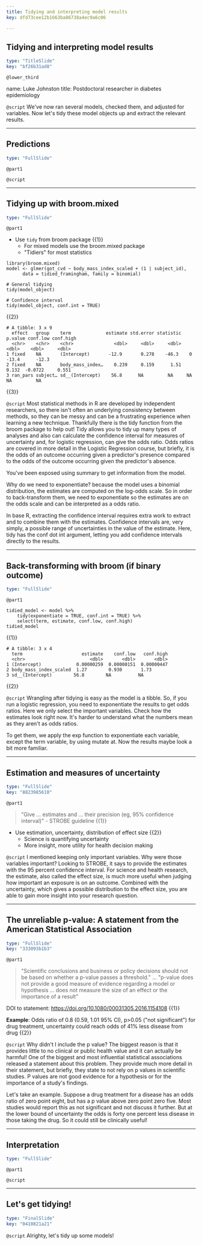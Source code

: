 ```yaml
---
title: Tidying and interpreting model results
key: dfd73cee12b1663ba86738a4ec9a6c06

---
```

## Tidying and interpreting model results

```yaml
type: "TitleSlide"
key: "bf26b31ad8"
```

`@lower_third`

name: Luke Johnston
title: Postdoctoral researcher in diabetes epidemiology


`@script`
We've now ran several models, checked them, and adjusted for variables. Now let's tidy these model objects up and extract the relevant results.

---
## Predictions

```yaml
type: "FullSlide"
```

`@part1`

`@script`

---
## Tidying up with broom.mixed

```yaml
type: "FullSlide"
```

`@part1`
- Use `tidy` from broom package {{1}}
    - For mixed models use the broom.mixed package
    - "Tidiers" for most statistics

```{r}
library(broom.mixed)
model <- glmer(got_cvd ~ body_mass_index_scaled + (1 | subject_id),
      data = tidied_framingham, family = binomial)
      
# General tidying
tidy(model_object)

# Confidence interval
tidy(model_object, conf.int = TRUE)
```
{{2}}

```
# A tibble: 3 x 9
  effect   group    term             estimate std.error statistic p.value conf.low conf.high
  <chr>    <chr>    <chr>               <dbl>     <dbl>     <dbl>   <dbl>    <dbl>     <dbl>
1 fixed    NA       (Intercept)       -12.9       0.278    -46.3    0     -13.4      -12.3  
2 fixed    NA       body_mass_index…    0.239     0.159      1.51   0.132  -0.0722     0.551
3 ran_pars subject… sd__(Intercept)    56.8      NA         NA     NA      NA         NA    
```
{{3}}


`@script`
Most statistical methods in R are developed by independent researchers, so there isn't often an underlying consistency between methods, so they can be messy and can be a frustrating experience when learning a new technique. Thankfully there is the tidy function from the broom package to help out! Tidy allows you to tidy up many types of analyses and also can calculate the confidence interval for measures of uncertainty and, for logistic regression, can give the odds ratio. Odds ratios are covered in more detail in the Logistic Regression course, but briefly, it is the odds of an outcome occurring given a predictor's presence compared to the odds of the outcome occurring given the predictor's absence.

You've been exposed using summary to get information from the model.

Why do we need to exponentiate? because the model uses a binomial distribution, the estimates are computed on the log-odds scale. So in order to back-transform them, we need to exponentiate so the estimates are on the odds scale and can be interpreted as a odds ratio.

In base R, extracting the confidence interval requires extra work to extract and to combine them with the estimates. Confidence intervals are, very simply, a possible range of uncertainties in the value of the estimate. Here, tidy has the conf dot int argument, letting you add confidence intervals directly to the results.


---
## Back-transforming with broom (if binary outcome)

```yaml
type: "FullSlide"
```

`@part1`

```{r}
tidied_model <- model %>%
    tidy(exponentiate = TRUE, conf.int = TRUE) %>%
    select(term, estimate, conf.low, conf.high)
tidied_model
```
{{1}}

```
# A tibble: 3 x 4
  term                      estimate    conf.low   conf.high
  <chr>                        <dbl>       <dbl>       <dbl>
1 (Intercept)             0.00000259  0.00000151  0.00000447
2 body_mass_index_scaled  1.27        0.930       1.73      
3 sd__(Intercept)        56.8        NA          NA         
``` 
{{2}}

`@script`
Wrangling after tidying is easy as the model is a tibble. So, if you run a logistic regression, you need to exponentiate the results to get odds ratios. Here we only select the important variables. Check how the estimates look right now. It's harder to understand what the numbers mean as they aren't as odds ratios.

To get them, we apply the exp function to exponentiate each variable, except the term variable, by using mutate at. Now the results maybe look a bit more familiar.


---
## Estimation and measures of uncertainty

```yaml
type: "FullSlide"
key: "8823985610"
```

`@part1`
> "Give ... estimates and ... their precision (eg, 95% confidence interval)" - STROBE guideline {{1}}

- Use estimation, uncertainty, distribution of effect size {{2}}
    - Science is quantifying uncertainty
    - More insight, more utility for health decision making


`@script`
I mentioned keeping only important variables. Why were those variables important? Looking to STROBE, it says to provide the estimates with the 95 percent confidence interval. For science and health research, the estimate, also called the effect size, is much more useful when judging how important an exposure is on an outcome. Combined with the uncertainty, which gives a possible distribution to the effect size, you are able to gain more insight into your research question.


---
## The unreliable p-value: A statement from the American Statistical Association

```yaml
type: "FullSlide"
key: "333093b1b3"
```

`@part1`
> "Scientific conclusions and business or policy decisions should not be based on whether a p-value passes a threshold."  ...
> "p-value does not provide a good measure of evidence regarding a model or hypothesis ... does not measure the size of an effect or the importance of a result"

DOI to statement: https://doi.org/10.1080/00031305.2016.1154108 {{1}}

**Example**: Odds ratio of 0.8 (0.59, 1.01 95% CI), p>0.05 ("not significant") for drug treatment, uncertainty could reach odds of 41% less disease from drug {{2}}


`@script`
Why didn't I include the p value? The biggest reason is that it provides little to no clinical or public health value and it can actually be harmful! One of the biggest and most influential statistical associations released a statement about this problem. They provide much more detail in their statement, but briefly, they state to not rely on p values in scientific studies. P values are not good evidence for a hypothesis or for the importance of a study's findings.

Let's take an example. Suppose a drug treatment for a disease has an odds ratio of zero point eight, but has a p value above zero point zero five. Most studies would report this as not significant and not discuss it further. But at the lower bound of uncertainty the odds is forty one percent less disease in those taking the drug. So it could still be clinically useful!

---
## Interpretation

```yaml
type: "FullSlide"
```

`@part1`

`@script`


---
## Let's get tidying!

```yaml
type: "FinalSlide"
key: "0410821a21"
```

`@script`
Alrighty, let's tidy up some models!

